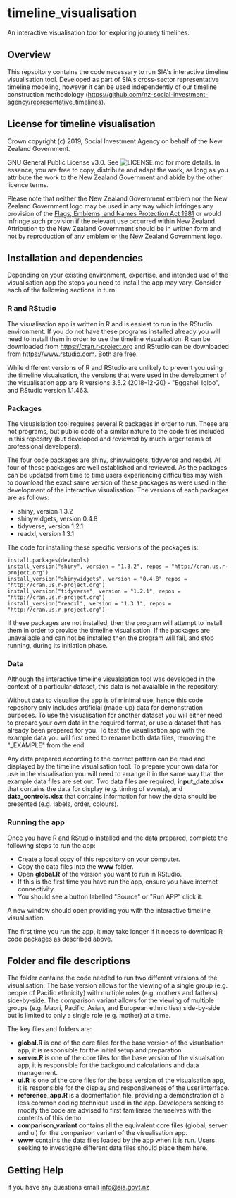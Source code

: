 # timeline_visualisation

An interactive visualisation tool for exploring journey timelines.

## Overview

This repsoitory contains the code necessary to run SIA's interactive timeline visualisation tool. Developed as part of SIA's cross-sector representative timeline modeling, however it can be used independently of our timeline construction methodology (https://github.com/nz-social-investment-agency/representative_timelines).

## License for timeline visualisation

Crown copyright (c) 2019, Social Investment Agency on behalf of the New Zealand Government.

GNU General Public License v3.0. See ![LICENSE.md](https://github.com/nz-social-investment-agency/timeline_visualisation/blob/master/LICENSE) for more details. In essence, you are free to copy, distribute and adapt the work, as long as you attribute the work to the New Zealand Government and abide by the other licence terms.

Please note that neither the New Zealand Government emblem nor the New Zealand Government logo may be used in any way which infringes any provision of the [Flags, Emblems, and Names Protection Act 1981](http://www.legislation.govt.nz/act/public/1981/0047/latest/whole.html) or would infringe such provision if the relevant use occurred within New Zealand. Attribution to the New Zealand Government should be in written form and not by reproduction of any emblem or the New Zealand Government logo.

## Installation and dependencies

Depending on your existing environment, expertise, and intended use of the visualisation app the steps you need to install the app may vary. Consider each of the following sections in turn.

### R and RStudio

The visualisation app is written in R and is easiest to run in the RStudio environment. If you do not have these programs installed already you will need to install them in order to use the timeline visualisation. R can be downloaded from https://cran.r-project.org and RStudio can be downloaded from https://www.rstudio.com. Both are free.

While different versions of R and RStudio are unlikely to prevent you using the timeline visuaisation, the versions that were used in the development of the visualisation app are R versions 3.5.2 (2018-12-20) - "Eggshell Igloo", and RStudio version 1.1.463.

### Packages

The visualsiation tool requires several R packages in order to run. These are not programs, but public code of a similar nature to the code files included in this repositry (but developed and reviewed by much larger teams of professional developers).

The four code packages are shiny, shinywidgets, tidyverse and readxl. All four of these packages are well established and reviewed. As the packages can be updated from time to time users experiencing difficulties may wish to download the exact same version of these packages as were used in the development of the interactive visualisation. The versions of each packages are as follows:

 - shiny, version 1.3.2
 - shinywidgets, version 0.4.8
 - tidyverse, version 1.2.1
 - readxl, version 1.3.1

The code for installing these specific versions of the packages is:
```
install.packages(devtools)
install_version("shiny", version = "1.3.2", repos = "http://cran.us.r-project.org")
install_version("shinywidgets", version = "0.4.8" repos = "http://cran.us.r-project.org")
install_version("tidyverse", version = "1.2.1", repos = "http://cran.us.r-project.org")
install_version("readxl", version = "1.3.1", repos = "http://cran.us.r-project.org")
```

If these packages are not installed, then the program will attempt to install them in order to provide the timeline visualisation. If the packages are unavailable and can not be installed then the program will fail, and stop running, during its initiation phase.

### Data

Although the interactive timeline visualsiation tool was developed in the context of a particular dataset, this data is not avaialble in the repository.

Without data to visualise the app is of minimal use, hence this code repository only includes artificial (made-up) data for demonstration purposes. To use the visualisation for another dataset you will either need to prepare your own data in the required format, or use a dataset that has already been prepared for you. To test the visualisation app with the example data you will first need to rename both data files, removing the "\_EXAMPLE" from the end.

Any data prepared according to the correct pattern can be read and displayed by the timeline visualisation tool. To prepare your own data for use in the visualisation you will need to arrange it in the same way that the example data files are set out. Two data files are required, **input_date.xlsx** that contains the data for display (e.g. timing of events), and **data_controls.xlsx** that contains information for how the data should be presented (e.g. labels, order, colours).

### Running the app

Once you have R and RStudio installed and the data prepared, complete the following steps to run the app:

 - Create a local copy of this repository on your computer.
 - Copy the data files into the **www** folder.
 - Open **global.R** of the version you want to run in RStudio.
 - If this is the first time you have run the app, ensure you have internet connectivity.
 - You should see a button labelled "Source" or "Run APP" click it.

A new window should open providing you with the interactive timeline visualisation.

The first time you run the app, it may take longer if it needs to download R code packages as described above.

## Folder and file descriptions
The folder contains the code needed to run two different versions of the visualisation. The base version allows for the viewing of a single group (e.g. people of Pacific ethnicity) with multiple roles (e.g. mothers and fathers) side-by-side. The comparison variant allows for the viewing of multiple groups (e.g. Maori, Pacific, Asian, and European ethnicities) side-by-side but is limited to only a single role (e.g. mother) at a time.

The key files and folders are:

 - **global.R** is one of the core files for the base version of the visualsation app, it is responsible for the initial setup and preparation.
- **server.R** is one of the core files for the base version of the visualsation app, it is responsible for the background calculations and data management.
- **ui.R** is one of the core files for the base version of the visualsation app, it is responsible for the display and responsiveness of the user interface.
- **reference_app.R** is a docmentation file, providing a demonstration of a less common coding technique used in the app. Developers seeking to modify the code are advised to first familiarse themselves with the contents of this demo.
- **comparison_variant** contains all the equivalent core files (global, server and ui) for the comparison variant of the visualisation app.
- **www** contains the data files loaded by the app when it is run. Users seeking to investigate different data files should place them here.

## Getting Help
If you have any questions email info@sia.govt.nz

